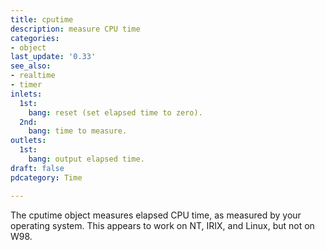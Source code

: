 ```yaml
---
title: cputime
description: measure CPU time
categories:
- object
last_update: '0.33'
see_also:
- realtime
- timer
inlets:
  1st:
    bang: reset (set elapsed time to zero).
  2nd:
    bang: time to measure.
outlets:
  1st:
    bang: output elapsed time.
draft: false
pdcategory: Time

---
```

The cputime object measures elapsed CPU time,  as measured by your operating system. This appears to work on NT,  IRIX,  and Linux,  but not on W98.

